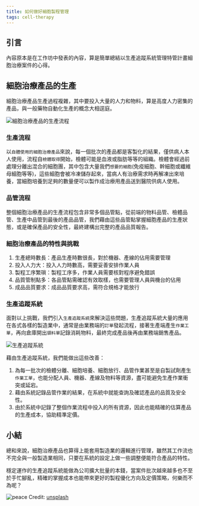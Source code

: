 ```yaml
---
title: 如何做好細胞製程管理
tags: cell-therapy
---
```


## 引言

內容原本是在工作坊中發表的內容，算是簡單總結以生產追蹤系統管理特管計畫細胞治療案件的心得。

## 細胞治療產品的生產

細胞治療產品生產過程複雜，其中要投入大量的人力和物料，算是高度人力密集的產品，與一般藥物自動化生產的概念大相逕庭。

![細胞治療產品的生產流程](https://i.imgur.com/ljMIjky.png)

### 生產流程

以`自體使用的細胞治療產品`來說，每一個批次的產品都是客製化的結果，僅供病人本人使用，流程自`檢體取得`開始，檢體可能是血液或脂肪等等的組織。檢體會經過前處理分離出混合的細胞團，其中包含大量我們`想要的細胞`(免疫細胞、幹細胞或纖維母細胞等等)，這些細胞會被冷凍儲存起來，當病人有治療需求時再解凍出來培養，當細胞培養到足夠的數量便可以製作成治療用產品送到醫院供病人使用。

### 品管流程

整個細胞治療產品的生產流程包含非常多個品管點，從前端的物料品管、檢體品管、生產中品管到最後的產品品管，我們藉由這些品管點掌握細胞產品的生產狀態，或是確保產品的安全性，最終建構出完整的產品品質報告。

### 細胞治療產品的特性與挑戰

1. 生產總時數長：產品生產時數很長，對於機器、產線的佔用需要管理
2. 投入人力大：投入人力時數高，需要妥善安排作業人員
3. 製程工序繁瑣：製程工序多，作業人員需要核對程序避免錯誤
4. 品質管制點多：各品管點需確認有效取樣，也需要管理人員與機台的佔用
5. 成品品質要求：成品品質要求高，需符合規格才能放行

### 生產追蹤系統

面對以上挑戰，我們引入`生產追蹤系統`來解決這些問題，生產追蹤系統大量的應用在各式各樣的製造業中，通常是由業務端的`訂單`發起流程，接著生產端產生`作業工單`，再向倉庫開出`領料單`記錄消耗物料，最終完成產品後再由業務端銷售產品。

![生產追蹤系統](https://i.imgur.com/LPtnAVM.png)

藉由生產追蹤系統，我們能做出這些改善：

1. 為每一批次的檢體分離、細胞培養、細胞放行、品管作業甚至是自製試劑產生`作業工單`，也能分配人員、機器、產線及物料等資源，盡可能避免生產作業衝突或延宕。
2. 藉由系統記錄品管作業的結果，在系統中就能查詢及確認產品的品質及安全性。
3. 由於系統中記錄了整個作業流程中投入的所有資源，因此也能精確的估算產品的生產成本，協助精準定價。

## 小結

總和來說，細胞治療產品也算得上能套用製造業的邏輯進行管理，雖然其工作流也不完全與一般製造業相同，只要在系統的設定上做一些調整便能符合產品的特性。

穩定運作的生產追蹤系統能做為公司擴大批量的本錢，當案件批次越來越多也不至於手忙腳亂，精確的掌握成本也能帶來更好的製程優化方向及定價策略，何樂而不為呢？

![peace](https://i.imgur.com/CaJj1gX.png)
Credit: [unsplash](https://unsplash.com/photos/qg6MDcCWBfM)